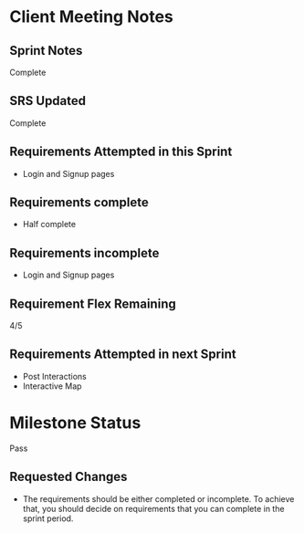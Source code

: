 # Client Meeting Notes

## Sprint Notes

Complete 

## SRS Updated

Complete

## Requirements Attempted in this Sprint

*  Login and Signup pages

## Requirements complete

*  Half complete

## Requirements incomplete

* Login and Signup pages

## Requirement Flex Remaining

4/5 

## Requirements Attempted in next Sprint

* Post Interactions
* Interactive Map

# Milestone Status

Pass

## Requested Changes

* The requirements should be either completed or incomplete. To achieve that, you should decide on requirements that you can complete in the sprint period.



